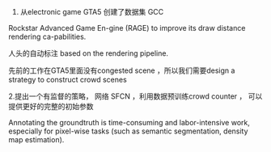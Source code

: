 1. 从electronic game GTA5 创建了数据集 GCC  

Rockstar Advanced Game En-gine (RAGE) to improve its draw distance rendering ca-pabilities.  

人头的自动标注 based on the rendering pipeline.  

先前的工作在GTA5里面没有congested scene ，所以我们需要design a strategy to construct crowd scenes

2.提出一个有监督的策略，  网络 SFCN     ，利用数据预训练crowd counter ，  可以提供更好的完整的初始参数  









Annotating the groundtruth is  time-consuming and labor-intensive work, especially for pixel-wise tasks (such as semantic segmentation, density map estimation).



 
